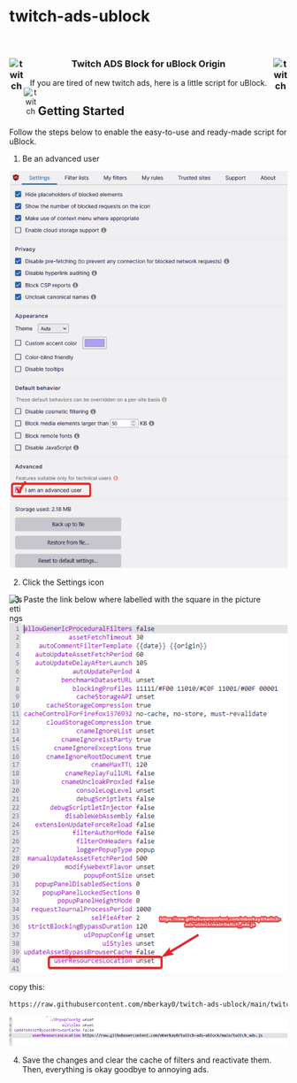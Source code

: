 # twitch-ads-ublock


<br/>
<p align="center">
  
  <h3 align="center">
    <img align="left" alt="twitch" width="26px" src="https://cdn-icons-png.flaticon.com/512/2111/2111668.png"/>
      Twitch ADS Block for uBlock Origin
    <img align="right" alt="twitch" width="26px" src="https://cdn-icons-png.flaticon.com/512/2111/2111668.png"/>
  </h3>
  
  
  <p align="center">
    If you are tired of new twitch ads, here is a little script for uBlock.
    <img align="left" alt="twitch" width="26px" src="https://upload.wikimedia.org/wikipedia/commons/thumb/0/05/UBlock_Origin.svg/1200px-UBlock_Origin.svg.png"/>
    <br/>
  </p>
</p>



<!-- SETUP -->
## Getting Started
Follow the steps below to enable the easy-to-use and ready-made script for uBlock.


1. Be an advanced user

<img src="/images/advanced.png" alt="Advanced Settings"/>

2. Click the Settings icon 

<img align="left" alt="settings" width="26px" src="https://cdn-icons-png.flaticon.com/512/2881/2881036.png" />

3. Paste the link below where labelled with the square in the picture

<img src="/images/userResourceLoc.png" alt="Advanced Settings"/>

copy this:
```sh
https://raw.githubusercontent.com/mberkay0/twitch-ads-ublock/main/twitch_ads.js
```

<img src="/images/pasted_script.png" alt="Advanced Settings"/>

4. Save the changes and clear the cache of filters and reactivate them. Then, everything is okay goodbye to annoying ads.
 




